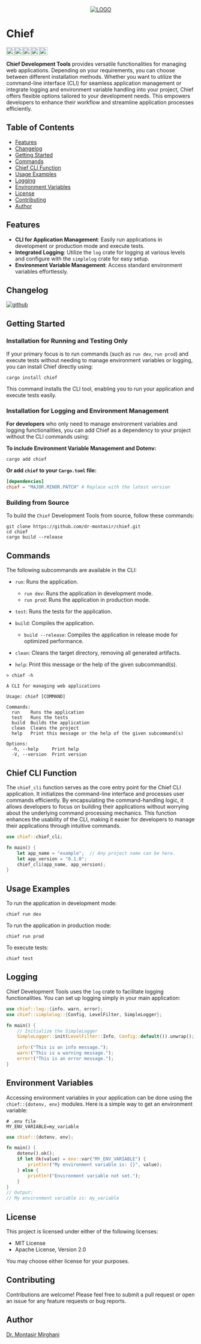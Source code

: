 <div style="text-align: center;">
  <a href="https://crates.io/crates/chief"><img src="logo.svg" alt="LOGO" /></a>
</div>

# Chief

[<img alt="github" src="https://img.shields.io/badge/github-dr%20montasir%20/%20chief-8da0cb?style=for-the-badge&labelColor=555555&logo=github" height="22">](https://github.com/dr-montasir/chief)[<img alt="crates.io" src="https://img.shields.io/crates/v/chief.svg?style=for-the-badge&color=fc8d62&logo=rust" height="22">](https://crates.io/crates/chief)[<img alt="docs.rs" src="https://img.shields.io/badge/docs.rs-chief-66c2a5?style=for-the-badge&labelColor=555555&logo=docs.rs" height="22">](https://docs.rs/chief)[<img alt="license" src="https://img.shields.io/badge/license-apache_2.0-4a98f7.svg?style=for-the-badge&labelColor=555555&logo=apache" height="22">](https://choosealicense.com/licenses/apache-2.0)[<img alt="license" src="https://img.shields.io/badge/license-mit-4a98f7.svg?style=for-the-badge&labelColor=555555" height="22">](https://choosealicense.com/licenses/mit)

**Chief Development Tools** provides versatile functionalities for managing web applications. Depending on your requirements, you can choose between different installation methods. Whether you want to utilize the command-line interface (CLI) for seamless application management or integrate logging and environment variable handling into your project, Chief offers flexible options tailored to your development needs. This empowers developers to enhance their workflow and streamline application processes efficiently.

## Table of Contents

- [Features](#features)
- [Changelog](#changelog)
- [Getting Started](#getting-started)
- [Commands](#commands)
- [Chief CLI Function](#chief-cli-function)
- [Usage Examples](#usage-examples)
- [Logging](#logging)
- [Environment Variables](#environment-variables)
- [License](#license)
- [Contributing](#contributing)
- [Author](#author)

## Features

- **CLI for Application Management**: Easily run applications in development or production mode and execute tests.
- **Integrated Logging**: Utilize the `log` crate for logging at various levels and configure with the `simplelog` crate for easy setup.
- **Environment Variable Management**: Access standard environment variables effortlessly.

## Changelog

[![github](https://img.shields.io/badge/github-%20changelog-8da0cb?style=for-the-badge&labelColor=555555&logo=github)](https://github.com/dr-montasir/chief/blob/main/CHANGELOG.md)

## Getting Started

### Installation for Running and Testing Only

If your primary focus is to run commands (such as `run dev`, `run prod`) and execute tests without needing to manage environment variables or logging, you can install Chief directly using:

```terminal
cargo install chief
```

This command installs the CLI tool, enabling you to run your application and execute tests easily.

### Installation for Logging and Environment Management

**For developers** who only need to manage environment variables and logging functionalities, you can add Chief as a dependency to your project without the CLI commands using:

**To include Environment Variable Management and Dotenv:**

```terminal
cargo add chief
```

**Or add `chief` to your `Cargo.toml` file:**

```toml
[dependencies]
chief = "MAJOR.MINOR.PATCH" # Replace with the latest version
```

### Building from Source

To build the `Chief` Development Tools from source, follow these commands:

```terminal
git clone https://github.com/dr-montasir/chief.git
cd chief
cargo build --release
```

## Commands

The following subcommands are available in the CLI:

- `run`: Runs the application.

  - `run dev`: Runs the application in development mode.
  - `run prod`: Runs the application in production mode.

- `test`: Runs the tests for the application.
- `build`: Compiles the application.
  - `build --release`: Compiles the application in release mode for optimized performance.
- `clean`: Cleans the target directory, removing all generated artifacts.
- `help`: Print this message or the help of the given subcommand(s).

```shell
> chief -h

A CLI for managing web applications

Usage: chief [COMMAND]

Commands:
  run    Runs the application
  test   Runs the tests
  build  Builds the application
  clean  Cleans the project
  help   Print this message or the help of the given subcommand(s)

Options:
  -h, --help     Print help
  -V, --version  Print version
```

## Chief CLI Function

The `chief_cli` function serves as the core entry point for the Chief CLI application. It initializes the command-line interface and processes user commands efficiently. By encapsulating the command-handling logic, it allows developers to focus on building their applications without worrying about the underlying command processing mechanics. This function enhances the usability of the CLI, making it easier for developers to manage their applications through intuitive commands.

```rust
use chief::chief_cli;

fn main() {
    let app_name = "example";  // Any project name can be here.
    let app_version = "0.1.0";
    chief_cli(app_name, app_version);
}
```

## Usage Examples

To run the application in development mode:

```terminal
chief run dev
```

To run the application in production mode:

```terminal
chief run prod
```

To execute tests:

```terminal
chief test
```

## Logging

Chief Development Tools uses the `log` crate to facilitate logging functionalities. You can set up logging simply in your main application:

```rust
use chief::log::{info, warn, error};
use chief::simplelog::{Config, LevelFilter, SimpleLogger};

fn main() {
    // Initialize the SimpleLogger
    SimpleLogger::init(LevelFilter::Info, Config::default()).unwrap();

    info!("This is an info message.");
    warn!("This is a warning message.");
    error!("This is an error message.");
}
```

## Environment Variables

Accessing environment variables in your application can be done using the `chief::{dotenv, env}` modules. Here is a simple way to get an environment variable:

```text
# .env file
MY_ENV_VARIABLE=my_variable
```

```rust
use chief::{dotenv, env};

fn main() {
    dotenv().ok();
    if let Ok(value) = env::var("MY_ENV_VARIABLE") {
        println!("My environment variable is: {}", value);
    } else {
        println!("Environment variable not set.");
    }
}
// Output:
// My environment variable is: my_variable
```

## License

This project is licensed under either of the following licenses:

- MIT License
- Apache License, Version 2.0

You may choose either license for your purposes.

## Contributing

Contributions are welcome! Please feel free to submit a pull request or open an issue for any feature requests or bug reports.

## Author

[Dr. Montasir Mirghani](https://github.com/dr-montasir)

